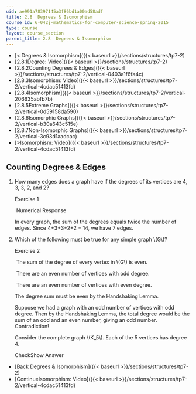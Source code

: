 ```yaml
---
uid: ae991a78397145a3f86bd1a00ad58adf
title: 2.8  Degrees & Isomorphism
course_id: 6-042j-mathematics-for-computer-science-spring-2015
type: course
layout: course_section
parent_title: 2.8  Degrees & Isomorphism
---
```


*   [< Degrees & Isomorphism]({{< baseurl >}}/sections/structures/tp7-2)
*   [2.8.1Degree: Video]({{< baseurl >}}/sections/structures/tp7-2)
*   [2.8.2Counting Degrees & Edges]({{< baseurl >}}/sections/structures/tp7-2/vertical-0403a1f6fa4c)
*   [2.8.3Isomorphism: Video]({{< baseurl >}}/sections/structures/tp7-2/vertical-4cdac51413fd)
*   [2.8.4Isomorphism]({{< baseurl >}}/sections/structures/tp7-2/vertical-206635abfb7b)
*   [2.8.5Extreme Graphs]({{< baseurl >}}/sections/structures/tp7-2/vertical-0d59158da590)
*   [2.8.6Isomorphic Graphs]({{< baseurl >}}/sections/structures/tp7-2/vertical-b30a643c515e)
*   [2.8.7Non-Isomorphic Graphs]({{< baseurl >}}/sections/structures/tp7-2/vertical-3c93d1aadcac)
*   [\>Isomorphism: Video]({{< baseurl >}}/sections/structures/tp7-2/vertical-4cdac51413fd)

Counting Degrees & Edges
------------------------

  

1.  How many edges does a graph have if the degrees of its vertices are 4, 3, 3, 2, and 2?
    
    Exercise 1
    
    &nbsp;Numerical Response&nbsp;
    
    In every graph, the sum of the degrees equals twice the number of edges. Since 4+3+3+2+2 = 14, we have 7 edges.
    
2.  Which of the following must be true for any simple graph \\(G\\)?
    
    Exercise 2
    
    &nbsp;The sum of the degree of every vertex in \\(G\\) is even.&nbsp;
    
    &nbsp;There are an even number of vertices with odd degree.&nbsp;
    
    &nbsp;There are an even number of vertices with even degree.&nbsp;
    
    The degree sum must be even by the Handshaking Lemma.
    
    Suppose we had a graph with an odd number of vertices with odd degree. Then by the Handshaking Lemma, the total degree would be the sum of an odd and an even number, giving an odd number. Contradiction!
    
    Consider the complete graph \\(K\_5\\). Each of the 5 vertices has degree 4.
    
    CheckShow Answer
    

*   [Back Degrees & Isomorphism]({{< baseurl >}}/sections/structures/tp7-2)
*   [ContinueIsomorphism: Video]({{< baseurl >}}/sections/structures/tp7-2/vertical-4cdac51413fd)